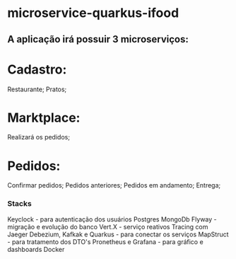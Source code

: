 # microservice-quarkus-ifood
## A aplicação irá possuir 3 microserviços:
# Cadastro:
  Restaurante;
  Pratos;
# Marktplace:
  Realizará os pedidos;
# Pedidos:
  Confirmar pedidos;
  Pedidos anteriores;
  Pedidos em andamento;
  Entrega;
### Stacks ###
Keyclock - para autenticação dos usuários
Postgres
MongoDb
Flyway - migração e evolução do banco
Vert.X - serviço reativos
Tracing com Jaeger
Debezium, Kafkak e Quarkus - para conectar os serviços
MapStruct - para tratamento dos DTO's
Pronetheus e Grafana - para gráfico e dashboards
Docker
